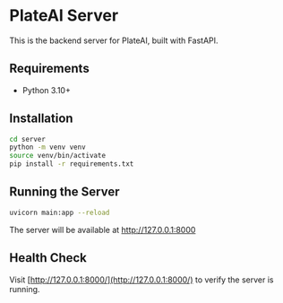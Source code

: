 # PlateAI Server

This is the backend server for PlateAI, built with FastAPI.

## Requirements
- Python 3.10+

## Installation
```bash
cd server
python -m venv venv
source venv/bin/activate
pip install -r requirements.txt
```

## Running the Server
```bash
uvicorn main:app --reload
```

The server will be available at http://127.0.0.1:8000

## Health Check
Visit [http://127.0.0.1:8000/](http://127.0.0.1:8000/) to verify the server is running. 